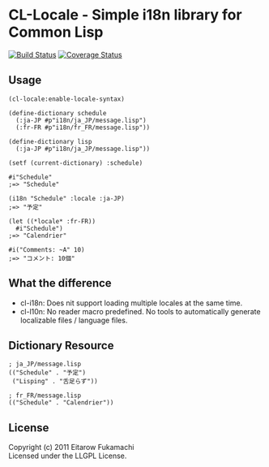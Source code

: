 # CL-Locale - Simple i18n library for Common Lisp
[![Build Status](https://travis-ci.org/fukamachi/cl-locale.svg?branch=master)](https://travis-ci.org/fukamachi/cl-locale)
[![Coverage Status](https://coveralls.io/repos/fukamachi/cl-locale/badge.svg?branch=master)](https://coveralls.io/r/fukamachi/cl-locale?branch=master)


## Usage

    (cl-locale:enable-locale-syntax)
    
    (define-dictionary schedule
      (:ja-JP #p"i18n/ja_JP/message.lisp")
      (:fr-FR #p"i18n/fr_FR/message.lisp"))
    
    (define-dictionary lisp
      (:ja-JP #p"i18n/ja_JP/message.lisp"))
    
    (setf (current-dictionary) :schedule)
    
    #i"Schedule"
    ;=> "Schedule"
    
    (i18n "Schedule" :locale :ja-JP)
    ;=> "予定"
    
    (let ((*locale* :fr-FR))
      #i"Schedule")
    ;=> "Calendrier"
    
    #i("Comments: ~A" 10)
    ;=> "コメント: 10個"

## What the difference

* cl-i18n: Does nit support loading multiple locales at the same time.
* cl-l10n: No reader macro predefined. No tools to automatically generate localizable files / language files.

## Dictionary Resource

    ; ja_JP/message.lisp
    (("Schedule" . "予定")
     ("Lisping" . "舌足らず"))
    
    ; fr_FR/message.lisp
    (("Schedule" . "Calendrier"))

## License

Copyright (c) 2011 Eitarow Fukamachi  
Licensed under the LLGPL License.
